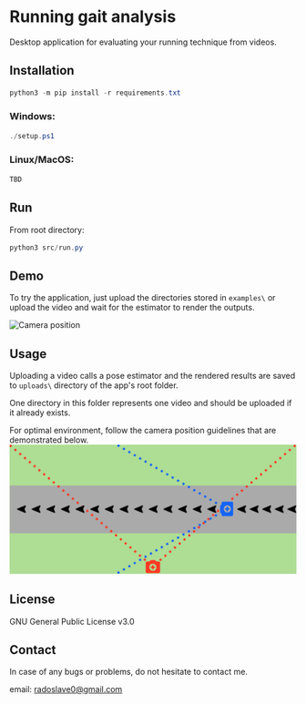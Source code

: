 # Running gait analysis
Desktop application for evaluating your running technique from videos.

## Installation
```powershell
python3 -m pip install -r requirements.txt
```
### Windows:
```powershell
./setup.ps1
```
### Linux/MacOS:
```powershell
TBD
```

## Run
From root directory:
```powershell
python3 src/run.py
```

## Demo
To try the application, just upload the directories stored in `examples\` or upload the video and wait for the estimator to render the outputs.

![Camera position](/src/images/demo.gif)

## Usage
Uploading a video calls a pose estimator and the rendered results are saved to `uploads\` directory of the app's root folder.

One directory in this folder represents one video and should be uploaded if it already exists.

For optimal environment, follow the camera position guidelines that are demonstrated below.
![Camera position](/src/images/camera_position.png)

## License

GNU General Public License v3.0

## Contact
In case of any bugs or problems, do not hesitate to contact me.

email: radoslave0@gmail.com
